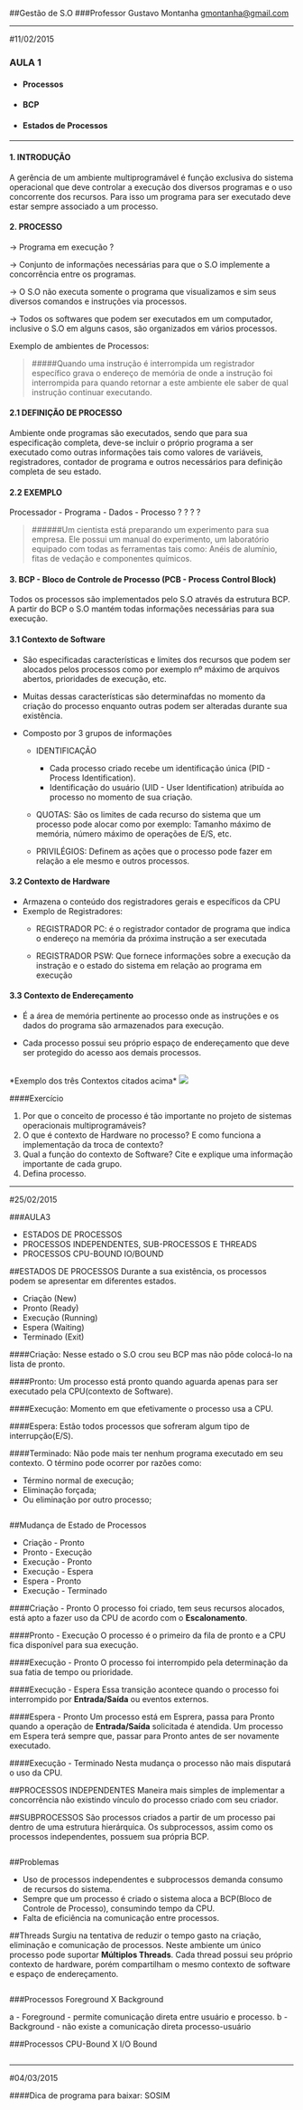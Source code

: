 ##Gestão de S.O
###Professor Gustavo Montanha gmontanha@gmail.com

------------------------------------------------
#11/02/2015


### AULA 1

- #### Processos
- #### BCP
- #### Estados de Processos

------------------------------------------------
#### 1. INTRODUÇÃO
A gerência de um ambiente multiprogramável é função exclusiva do sistema operacional que deve controlar a execução dos diversos programas e o uso concorrente dos recursos. Para isso um programa para ser executado deve estar sempre associado a um processo. 



#### 2. PROCESSO
-> Programa em execução ?

-> Conjunto de informações necessárias para que o S.O implemente a concorrência entre os programas.

-> O S.O não executa somente o programa que visualizamos e sim seus diversos comandos e instruções via processos.

-> Todos os softwares que podem ser executados em um computador, inclusive o S.O em alguns casos, são organizados em vários processos.

Exemplo de ambientes de Processos: 
<img src="img/Processos01.jpg" alt="" />
>#####Quando uma instrução é interrompida um registrador específico grava o endereço de memória de onde a instrução foi interrompida para quando retornar a este ambiente ele saber de qual instrução continuar executando.


#### 2.1 DEFINIÇÃO DE PROCESSO
Ambiente onde programas são executados, sendo que para sua especificação completa, deve-se incluir o próprio programa a ser executado como outras informações tais como valores de variáveis, registradores, contador de programa e outros necessários para definição completa de seu estado.


#### 2.2 EXEMPLO


Processador  -  Programa  -  Dados  -  Processo
 		?							 ?					 ?					?

>######Um cientista está preparando um experimento para sua empresa. Ele possui um manual do experimento, um laboratório equipado com todas as ferramentas tais como: Anéis de alumínio, fitas de vedação e componentes químicos.



#### 3. BCP - Bloco de Controle de Processo (PCB - Process Control Block)
Todos os processos são implementados pelo S.O através da estrutura BCP. A partir do BCP o S.O mantém todas informações necessárias para sua execução.

#### 3.1 Contexto de Software
- São especificadas características e limites dos recursos que podem ser alocados pelos processos como por exemplo nº máximo de arquivos abertos, prioridades de execução, etc.

- Muitas dessas características são determinafdas no momento da criação do processo enquanto outras podem ser alteradas durante sua existência. 

- Composto por 3 grupos de informações 
  - IDENTIFICAÇÃO
    - Cada processo criado recebe um identificação única (PID - Process Identification).
   	- Identificação do usuário (UID - User Identification) atribuída ao processo no momento de sua criação.

  - QUOTAS: São os limites de cada recurso do sistema que um processo pode alocar como por exemplo: Tamanho máximo de memória, número máximo de operações de E/S, etc.

  - PRIVILÉGIOS: Definem as ações que o processo pode fazer em relação a ele mesmo e outros processos.


#### 3.2 Contexto de Hardware
- Armazena o conteúdo dos registradores gerais e específicos da CPU
- Exemplo de Registradores:
	- REGISTRADOR PC: é o registrador contador de programa que indica o endereço na memória da próxima instrução a ser executada
	
	- REGISTRADOR PSW: Que fornece informações sobre a execução da instração e o estado do sistema em relação ao programa em execução 


#### 3.3 Contexto de Endereçamento
 - É a área de memória pertinente ao processo onde as instruções e os dados do programa são armazenados para execução.

 - Cada processo possui seu próprio espaço de endereçamento que deve ser protegido do acesso aos demais processos.


<br>
*Exemplo dos três Contextos citados acima*

<img src="./img/Contextos01.jpg" />


####Exercício

1. Por que o conceito de processo é tão importante no projeto de sistemas operacionais multiprogramáveis?
2. O que é contexto de Hardware no processo? E como funciona a implementação da troca de contexto?
3. Qual a função do contexto de Software? Cite e explique uma informação importante de cada grupo.
4. Defina processo.







------------------------------------------------
#25/02/2015

###AULA3
 - ESTADOS DE PROCESSOS
 - PROCESSOS INDEPENDENTES, SUB-PROCESSOS E THREADS
 - PROCESSOS CPU-BOUND     IO/BOUND



##ESTADOS DE PROCESSOS 
Durante a sua existência, os processos podem se apresentar em diferentes estados.
 - Criação (New)
 - Pronto (Ready)
 - Execução (Running)
 - Espera (Waiting)
 - Terminado (Exit)


####Criação:
Nesse estado o S.O crou seu BCP mas não pôde colocá-lo na lista de pronto.

####Pronto:
Um processo está pronto quando aguarda apenas para ser executado pela CPU(contexto de Software).

####Execução:
Momento em que efetivamente o processo usa a CPU.

####Espera:
Estão todos processos que sofreram algum tipo de interrupção(E/S).

####Terminado:
Não pode mais ter nenhum programa executado em seu contexto. O término pode ocorrer por razões como: 
 - Término normal de execução;
 - Eliminação forçada;
 - Ou eliminação por outro processo;

<img src="img/FluxoProcessos.jpg" alt="">



##Mudança de Estado de Processos
 - Criação - Pronto
 - Pronto - Execução
 - Execução - Pronto
 - Execução - Espera
 - Espera - Pronto
 - Execução - Terminado


####Criação - Pronto
O processo foi criado, tem seus recursos alocados, está apto a fazer uso da CPU de acordo com o **Escalonamento**.  


####Pronto - Execução
O processo é o primeiro da fila de pronto e a CPU fica disponível para sua execução.


####Execução - Pronto
O processo foi interrompido pela determinação da sua fatia de tempo ou prioridade.


####Execução - Espera
Essa transição acontece quando o processo foi interrompido por **Entrada/Saída** ou eventos externos.


####Espera - Pronto
Um processo está em Esprera, passa para Pronto quando a operação de **Entrada/Saída** solicitada é atendida. Um processo em Espera terá sempre que, passar para Pronto antes de ser novamente executado.


####Execução - Terminado
Nesta mudança o processo não mais disputará o uso da CPU. 



##PROCESSOS INDEPENDENTES
Maneira mais simples de implementar a concorrência não existindo vínculo do processo criado com seu criador.

##SUBPROCESSOS
São processos criados a partir de um processo pai dentro de uma estrutura hierárquica. Os subprocessos, assim como os processos independentes, possuem sua própria BCP.

<img src="img/ArvoreProcessos.jpg" alt="">



##Problemas
 - Uso de processos independentes e subprocessos demanda consumo de recursos do sistema.
 - Sempre que um processo é criado o sistema aloca a BCP(Bloco de Controle de Processo), consumindo tempo da CPU.
 - Falta de eficiência na comunicação entre processos.



##Threads
Surgiu na tentativa de reduzir o tempo gasto na criação, eliminação e comunicação de processos.
Neste ambiente um único processo pode suportar **Múltiplos Threads**.
Cada thread possui seu próprio contexto de hardware, porém compartilham o mesmo contexto de software e espaço de endereçamento.

<img src="img/Thread01.jpg" alt="">


###Processos Foreground X Background

 a - Foreground - permite comunicação direta entre usuário e processo.
 b - Background - não existe a comunicação direta processo-usuário



###Processos CPU-Bound X I/O Bound

<img src="img/CPU-IO-Bound.jpg" alt="">









------------------------------------------------
#04/03/2015


####Dica de programa para baixar: SOSIM
